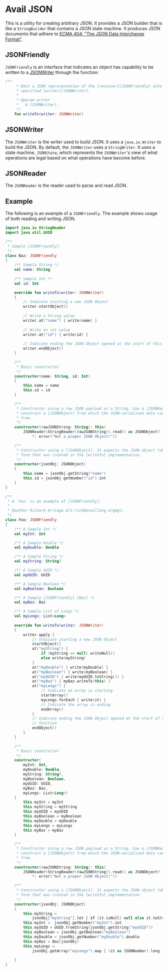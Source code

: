 Avail JSON
===============================================================================

This is a utility for creating arbitrary JSON. It provides a JSON builder that 
is like a `StringBuilder` that contains a JSON state machine. It produces JSON 
documents that adhere to [ECMA 404: "The JSON Data Interchange Format"](http://www.ecma-international.org/publications/files/ECMA-ST/ECMA-404.pdf).

## JSONFriendly
`JSONFriendly` is an interface that indicates an object has capability to be 
written to a [JSONWriter](#JSONWriter) through the function:

```kotlin
/**
	 * Emit a JSON representation of the [receiver][JSONFriendly] onto the
	 * specified [writer][JSONWriter].
	 *
	 * @param writer
	 *   A [JSONWriter].
	 */
	fun writeTo(writer: JSONWriter)
```

## JSONWriter
The `JSONWriter` is the writer used to build JSON. It uses a `java.io.Writer` to
build the JSON. By default, the `JSONWriter` uses a `StringWriter`. It uses a 
state machine, `JSONState`, which represents the `JSONWriter`'s view of 
what operations are legal based on what operations have become before.


## JSONReader
The `JSONReader` is the reader used to parse and read JSON.

## Example
The following is an example of a `JSONFriendly`. The example shows usage of both
reading and writing JSON.

```kotlin
import java.io.StringReader
import java.util.UUID

/**
 * Sample [JSONFriendly].
 */
class Baz: JSONFriendly
{
	/** Sample String */
	val name: String
	
	/** Sample Int */
	val id: Int

	override fun writeTo(writer: JSONWriter)
	{
		// Indicate starting a new JSON Object
		writer.startObject()
		
		// Write a String value
		writer.at("name") { write(name) }
		
		// Write an int value
		writer.at("id") { write(id) }
		
		// Indicate ending the JSON Object opened at the start of this function
		writer.endObject()
	}

	/**
	 * Basic constructor
	 */
	constructor(name: String, id: Int)
	{
		this.name = name
		this.id = id
	}

	/**
	 * Constructor using a raw JSON payload as a String. Use a [JSONReader] to 
	 * construct a [JSONObject] from which the JSON-serialized data can be read
	 * from.
	 */
	constructor(rawJSONString: String): this(
		JSONReader(StringReader(rawJSONString)).read() as JSONObject?
			?: error("Not a proper JSON Object!"))

	/**
	 * Constructor using a [JSONObject]. It expects the JSON object takes the
	 * form that was created in the [writeTo] implementation.
	 */
	constructor(jsonObj: JSONObject)
	{
		this.name = jsonObj.getString("name")
		this.id = jsonObj.getNumber("id").int
	}
}

/**
 * A `Foo` is an example of [JSONFriendly].
 *
 * @author Richard Arriaga &lt;rich@availlang.org&gt;
 */
class Foo: JSONFriendly
{
	/** A Sample Int */
	val myInt: Int

	/** A Sample Double */
	val myDouble: Double

	/** A Sample String */
	val myString: String?

	/** A Sample UUID */
	val myUUID: UUID

	/** A Sample Boolean */
	val myBoolean: Boolean

	/** A Sample [JSONFriendly] [Baz] */
	val myBaz: Baz

	/** A Sample List of Longs */
	val myLongs: List<Long>
	
	override fun writeTo(writer: JSONWriter)
	{
		writer.apply {
			// Indicate starting a new JSON Object
			startObject()
			at("myString") {
				if (myString == null) writeNull()
				else write(myString)
			}
			at("myDouble") { write(myDouble) }
			at("myBoolean") { write(myBoolean) }
			at("myUUID") { write(myUUID.toString()) }
			at("myBaz") { myBaz.writeTo(this) }
			at("myLongs") {
				// Indicate an array is starting
				startArray()
				myLongs.forEach { write(it) }
				// Indicate the array is ending
				endArray()
			}
			// Indicate ending the JSON Object opened at the start of this 
			// function
			endObject()
		}
	}

	/**
	 * Basic constructor
	 */
	constructor(
		myInt: Int, 
		myDouble: Double,
		myString: String?,
		myBoolean: Boolean,
		myUUID: UUID,
		myBaz: Baz,
		myLongs: List<Long>)
	{
		this.myInt = myInt
		this.myString = myString
		this.myUUID = myUUID
		this.myBoolean = myBoolean
		this.myDouble = myDouble
		this.myLongs = myLongs
		this.myBaz = myBaz
	}

	/**
	 * Constructor using a raw JSON payload as a String. Use a [JSONReader] to
	 * construct a [JSONObject] from which the JSON-serialized data can be read
	 * from.
	 */
	constructor(rawJSONString: String): this(
		JSONReader(StringReader(rawJSONString)).read() as JSONObject?
			?: error("Not a proper JSON Object!"))

	/**
	 * Constructor using a [JSONObject]. It expects the JSON object takes the
	 * form that was created in the [writeTo] implementation.
	 */
	constructor(jsonObj: JSONObject)
	{
		this.myString = 
			jsonObj["myString"].let { if (it.isNull) null else it.toString() }
		this.myInt =  jsonObj.getNumber("myInt").int
		this.myUUID = UUID.fromString(jsonObj.getString("myUUID"))
		this.myBoolean = jsonObj.getBoolean("myBoolean")
		this.myDouble = jsonObj.getNumber("myDouble").double
		this.myBaz = Baz(jsonObj)
		this.myLongs = 
			jsonObj.getArray("myLongs").map { (it as JSONNumber).long }
		
	}
}
```
